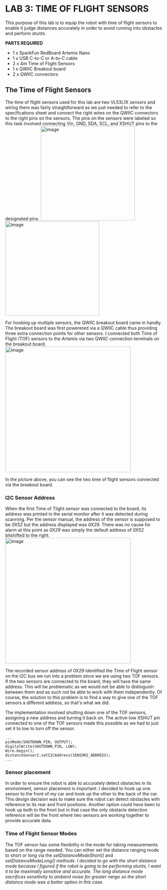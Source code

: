 # LAB 3: TIME OF FLIGHT SENSORS

This purpose of this lab is to equip the robot with time of flight sensors to enable it judge distances accurately in order to avoid running into obstacles and perform stunts. 

<b>PARTS REQUIRED</b> 
- 1 x SparkFun RedBoard Artemis Nano
- 1 x USB C-to-C or A-to-C cable
- 2 x 4m Time of Flight Sensors
- 1 x QWIIC Breakout board
- 2 x QWIIC connectors 

## The Time of Flight Sensors 
The time of flight sensors used for this lab are two VL53L1X sensors and wiring them was fairly straightforward as we just needed to refer to the specifications sheet and connect the right wires on the QWIIC connectors to the right pins on the sensors. The pins on the sensors were labeled so this task involved connecting Vin, GND, SDA, SCL, and XSHUT pins to the designated pins.
<img width="300" alt="image" src="https://github.com/edake1/ECE-4160-Dake.github.io/assets/74028493/ad161126-73be-4390-8f8b-8bff401434f5"> <img width="300" alt="image" src="https://github.com/edake1/ECE-4160-Dake.github.io/assets/74028493/db199fcf-bf28-4d1d-8d0c-c9901595d1d4">

For hooking up multiple sensors, the QWIIC breakout board came in handly. The breakout board was first powerered via a QWIIC cable thus providing three extra connection points for other sensors. I connected both Time of Flight (TOF) sensors to the Artemis via two QWIIC connection terminals on the breakout board.  
<img width="400" alt="image" src="https://github.com/edake1/ECE-4160-Dake.github.io/assets/74028493/1c766f0b-6f3c-47b5-89fe-8595f95340d8">  

In the picture above, you can see the two time of flight sensors connected via the breakout board. 

### I2C Sensor Address 
When the first Time of Tlight sensor was connected to the board, its address was printed in the serial monitor after it was detected during scanning. Per the sensor manual, the address of the sensor is supposed to be <em>0X52</em> but the address displayed was <em>0X29</em>. There was no cause for alarm at this point as <em>0X29</em> was simply the default address of <em>0X52</em> bitshifted to the right. 
<img width="400" alt="image" src="https://github.com/edake1/ECE-4160-Dake.github.io/assets/74028493/a513ce7c-1c69-494f-9195-3ea142a945a1">

The recorded sensor address of <em>0X29</em> identified the Time of Flight sensor on the I2C bus we run into a problem since we are using two TOF sensors. If the two sensors are connected to the board, they will have the same address. This will be problematic as we would not be able to distinguish between them and as such not be able to work with them independently. Of course, the solution to this problem is to find a way to give one of the TOF sensors a different address, so that's what we did. 

The implementation involved shutting down one of the TOF sensors, assigning a new address and turning it back on. The active-low XSHUT pin connected to one of the TOF sensors made this possible as we had to just set it to low to turn off the sensor. 
```
...
pinMode(SHUTDOWN_PIN, OUTPUT); 
digitalWrite(SHUTDOWN_PIN, LOW);
Wire.begin();
distanceSensor2.setI2CAddress(SENSOR2_ADDRESS);
...
```

### Sensor placement 
In order to ensure the robot is able to accurately detect obstacles in its environment, sensor placement is important. I decided to hook up one sensor to the front of my car and hook up the other to the back of the car. This design decision was to make sure the robot can detect obstacles with reference to its rear and front positions. Another option could have been to hook up both to the front but in that case the only obstacle detection reference will be the front where two sensors are working together to provide accurate data. 

### Time of Flight Sensor Modes 
The TOF sensor has some flexibility in the mode for taking measurements based on the range needed. You can either set the distance ranging mode to short or long via the <em>setDistanceModeShort()</em> and <em>setDistanceModeLong() methods. I decided to go with the short distance mode because I figured if the robot is going to be performing stunts, I want it to be maximally sensitive and accurate. The long distance mode sacrifices sensitivity to ambient noise for greater range so the short distance mode was a better option in this case. 





